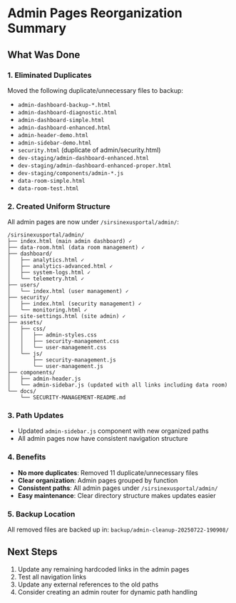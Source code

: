 # Admin Pages Reorganization Summary

## What Was Done

### 1. Eliminated Duplicates
Moved the following duplicate/unnecessary files to backup:
- `admin-dashboard-backup-*.html`
- `admin-dashboard-diagnostic.html`
- `admin-dashboard-simple.html`
- `admin-dashboard-enhanced.html`
- `admin-header-demo.html`
- `admin-sidebar-demo.html`
- `security.html` (duplicate of admin/security.html)
- `dev-staging/admin-dashboard-enhanced.html`
- `dev-staging/admin-dashboard-enhanced-proper.html`
- `dev-staging/components/admin-*.js`
- `data-room-simple.html`
- `data-room-test.html`

### 2. Created Uniform Structure
All admin pages are now under `/sirsinexusportal/admin/`:

```
/sirsinexusportal/admin/
├── index.html (main admin dashboard) ✓
├── data-room.html (data room management) ✓
├── dashboard/
│   ├── analytics.html ✓
│   ├── analytics-advanced.html ✓
│   ├── system-logs.html ✓
│   └── telemetry.html ✓
├── users/
│   └── index.html (user management) ✓
├── security/
│   ├── index.html (security management) ✓
│   └── monitoring.html ✓
├── site-settings.html (site admin) ✓
├── assets/
│   ├── css/
│   │   ├── admin-styles.css
│   │   ├── security-management.css
│   │   └── user-management.css
│   └── js/
│       ├── security-management.js
│       └── user-management.js
├── components/
│   ├── admin-header.js
│   └── admin-sidebar.js (updated with all links including data room)
└── docs/
    └── SECURITY-MANAGEMENT-README.md
```

### 3. Path Updates
- Updated `admin-sidebar.js` component with new organized paths
- All admin pages now have consistent navigation structure

### 4. Benefits
- **No more duplicates**: Removed 11 duplicate/unnecessary files
- **Clear organization**: Admin pages grouped by function
- **Consistent paths**: All admin pages under `/sirsinexusportal/admin/`
- **Easy maintenance**: Clear directory structure makes updates easier

### 5. Backup Location
All removed files are backed up in: `backup/admin-cleanup-20250722-190908/`

## Next Steps
1. Update any remaining hardcoded links in the admin pages
2. Test all navigation links
3. Update any external references to the old paths
4. Consider creating an admin router for dynamic path handling

